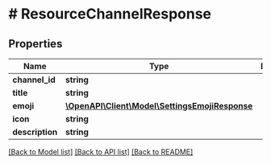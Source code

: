 # # ResourceChannelResponse

## Properties

Name | Type | Description | Notes
------------ | ------------- | ------------- | -------------
**channel_id** | **string** |  |
**title** | **string** |  |
**emoji** | [**\OpenAPI\Client\Model\SettingsEmojiResponse**](SettingsEmojiResponse.md) |  | [optional]
**icon** | **string** |  | [optional]
**description** | **string** |  |

[[Back to Model list]](../../README.md#models) [[Back to API list]](../../README.md#endpoints) [[Back to README]](../../README.md)
